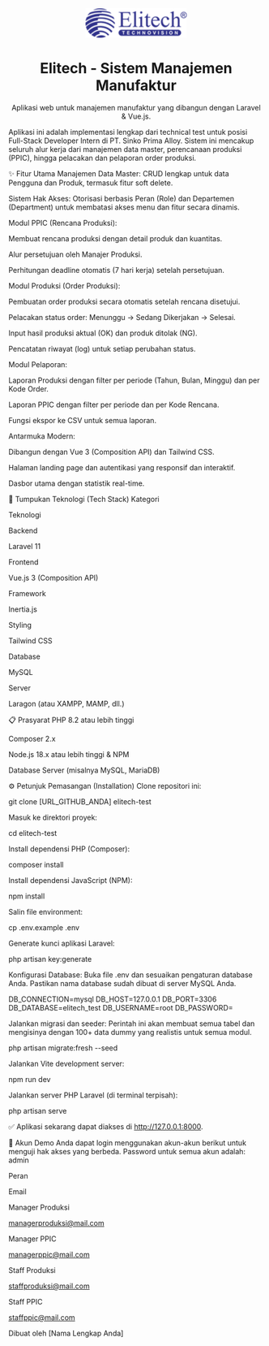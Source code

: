 <div align="center">
<img src="public/logo.png" alt="Elitech Logo" width="200"/>
<h1>Elitech - Sistem Manajemen Manufaktur</h1>
<p>
Aplikasi web untuk manajemen manufaktur yang dibangun dengan Laravel & Vue.js.
</p>
</div>

Aplikasi ini adalah implementasi lengkap dari technical test untuk posisi Full-Stack Developer Intern di PT. Sinko Prima Alloy. Sistem ini mencakup seluruh alur kerja dari manajemen data master, perencanaan produksi (PPIC), hingga pelacakan dan pelaporan order produksi.

✨ Fitur Utama
Manajemen Data Master: CRUD lengkap untuk data Pengguna dan Produk, termasuk fitur soft delete.

Sistem Hak Akses: Otorisasi berbasis Peran (Role) dan Departemen (Department) untuk membatasi akses menu dan fitur secara dinamis.

Modul PPIC (Rencana Produksi):

Membuat rencana produksi dengan detail produk dan kuantitas.

Alur persetujuan oleh Manajer Produksi.

Perhitungan deadline otomatis (7 hari kerja) setelah persetujuan.

Modul Produksi (Order Produksi):

Pembuatan order produksi secara otomatis setelah rencana disetujui.

Pelacakan status order: Menunggu -> Sedang Dikerjakan -> Selesai.

Input hasil produksi aktual (OK) dan produk ditolak (NG).

Pencatatan riwayat (log) untuk setiap perubahan status.

Modul Pelaporan:

Laporan Produksi dengan filter per periode (Tahun, Bulan, Minggu) dan per Kode Order.

Laporan PPIC dengan filter per periode dan per Kode Rencana.

Fungsi ekspor ke CSV untuk semua laporan.

Antarmuka Modern:

Dibangun dengan Vue 3 (Composition API) dan Tailwind CSS.

Halaman landing page dan autentikasi yang responsif dan interaktif.

Dasbor utama dengan statistik real-time.

🚀 Tumpukan Teknologi (Tech Stack)
Kategori

Teknologi

Backend

Laravel 11

Frontend

Vue.js 3 (Composition API)

Framework

Inertia.js

Styling

Tailwind CSS

Database

MySQL

Server

Laragon (atau XAMPP, MAMP, dll.)

📋 Prasyarat
PHP 8.2 atau lebih tinggi

Composer 2.x

Node.js 18.x atau lebih tinggi & NPM

Database Server (misalnya MySQL, MariaDB)

⚙️ Petunjuk Pemasangan (Installation)
Clone repositori ini:

git clone [URL_GITHUB_ANDA] elitech-test

Masuk ke direktori proyek:

cd elitech-test

Install dependensi PHP (Composer):

composer install

Install dependensi JavaScript (NPM):

npm install

Salin file environment:

cp .env.example .env

Generate kunci aplikasi Laravel:

php artisan key:generate

Konfigurasi Database:
Buka file .env dan sesuaikan pengaturan database Anda. Pastikan nama database sudah dibuat di server MySQL Anda.

DB_CONNECTION=mysql
DB_HOST=127.0.0.1
DB_PORT=3306
DB_DATABASE=elitech_test
DB_USERNAME=root
DB_PASSWORD=

Jalankan migrasi dan seeder:
Perintah ini akan membuat semua tabel dan mengisinya dengan 100+ data dummy yang realistis untuk semua modul.

php artisan migrate:fresh --seed

Jalankan Vite development server:

npm run dev

Jalankan server PHP Laravel (di terminal terpisah):

php artisan serve

✅ Aplikasi sekarang dapat diakses di http://127.0.0.1:8000.

👤 Akun Demo
Anda dapat login menggunakan akun-akun berikut untuk menguji hak akses yang berbeda.
Password untuk semua akun adalah: admin

Peran

Email

Manager Produksi

managerproduksi@mail.com

Manager PPIC

managerppic@mail.com

Staff Produksi

staffproduksi@mail.com

Staff PPIC

staffppic@mail.com

Dibuat oleh [Nama Lengkap Anda]
